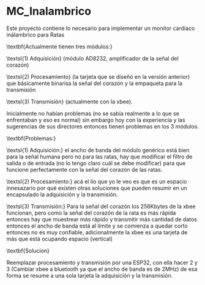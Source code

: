 # MC_Inalambrico
Este proyecto contiene lo necesario para implementar un monitor cardíaco inálambrico para Ratas

\textbf{Actualmente tienen tres módulos:}

\textsl{1) Adquisición} (módulo AD8232, amplificador de la señal del corazón)

\textsl{2) Procesamiento} (la tarjeta que se diseñó en la versión anterior) que básicamente binarisa la señal del corazón y la empaqueta para la transmisión

\textsl{3) Transmisión} (actualmente con la xbee). 


Inicialmente no habían problemas (no se sabía realmente a lo que se enfrentaban y eso es normal)   sin embargo hoy con la experiencia y las sugerencias de sus directores entonces tienen problemas en los 3 módulos. 

\textbf{Problemas:}

\textsl{1) Adquisición:} el ancho de banda del módulo genérico está bien para la señal humana pero no para las ratas, hay que modificar el filtro de salida o de entrada (no lo tengo claro cuál se debe modificar) para que funcione perfectamente con la señal del corazón de las ratas. 

\textsl{2) Procesamiento:} acá el lío que yo le veo es que es un espacio innesazario por qué existen otras soluciones que pueden resumir en un encapsulado la adquisición y la transmisión.

\textsl{3) Transmisión:} Para la señal del corazón los 256Kbytes de la xbee funcionan, pero como la señal del corazón de la rata es más rápida entonces hay que muestrear más rápido y transmitir más cantidad de datos entonces el ancho de banda está al límite y se comienza a quedar corto entonces no es muy confiable, adicionalmente la xbee es una tarjeta de más que está ocupando espacio (vertical)


\textbf{Solucion}

Reemplazar procesamiento y transmisión por una ESP32, con ella hacer 2 y 3 (Cambiar xbee a bluetooth ya que el ancho de banda es de 2MHz) de esa forma se resume a una sola tarjeta la adquisición y la transmisión.
